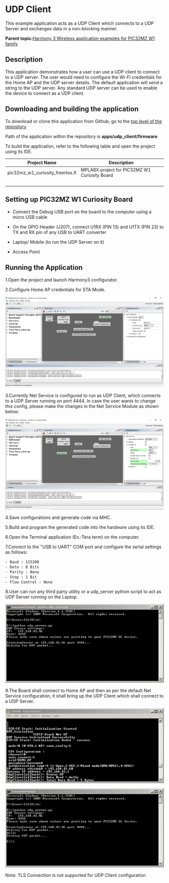 # UDP Client

This example application acts as a UDP Client which connects to a UDP Server and exchanges data in a non-blocking manner.

**Parent topic:**[Harmony 3 Wireless application examples for PIC32MZ W1 family](GUID-60AE2339-6045-4BAA-AEBC-AAEE24D8C566.md)

## Description

This application demonstrates how a user can use a UDP client to connect to a UDP server. The user would need to configure the Wi-Fi credentials for the Home AP and the UDP server details. The default application will send a string to the UDP server. Any standard UDP server can be used to enable the device to connect as a UDP client.

## Downloading and building the application

To download or clone this application from Github, go to the [top level of the repository](https://github.com/Microchip-MPLAB-Harmony/wireless_apps_pic32mzw1_wfi32e01)

Path of the application within the repository is **apps/udp\_client/firmware**

To build the application, refer to the following table and open the project using its IDE.

|Project Name|Description|
|------------|-----------|
|pic32mz\_w1\_curiosity\_freertos.X|MPLABX project for PIC32MZ W1 Curiosity Board|
| | |

## Setting up PIC32MZ W1 Curiosity Board

-   Connect the Debug USB port on the board to the computer using a micro USB cable

-   On the GPIO Header \(J207\), connect U1RX \(PIN 13\) and U1TX \(PIN 23\) to TX and RX pin of any USB to UART converter

-   Laptop/ Mobile \(to run the UDP Server on it\)

-   Access Point


## Running the Application

1.Open the project and launch Harmony3 configurator.

2.Configure Home AP credentials for STA Mode.

![resized_configurator](GUID-17A1862A-0FB4-4A47-8925-03D17E822792-low.png)

3.Currently Net Service is configured to run as UDP Client, which connects to a UDP Server running on port 4444. In case the user wants to change this config, please make the changes in the Net Service Module as shown below:

![resized_netservice_configurator](GUID-B574B92E-0283-4BA1-9356-494C3A79A7EF-low.png)

4.Save configurations and generate code via MHC.

5.Build and program the generated code into the hardware using its IDE.

6.Open the Terminal application \(Ex.:Tera term\) on the computer.

7.Connect to the "USB to UART" COM port and configure the serial settings as follows:

```
- Baud : 115200
- Data : 8 Bits
- Parity : None
- Stop : 1 Bit
- Flow Control : None  
```

8.User can run any third party utility or a udp\_server python script to act as UDP Server running on the Laptop.

![system_init_console](GUID-388E0D39-1D2B-4888-8338-87807B1D35DE-low.png)

9.The Board shall connect to Home AP and then as per the default Net Service configuration, it shall bring up the UDP Client which shall connect to a UDP Server.

![dut_console](GUID-79BC9392-C416-4856-B52D-44FB41308951-low.png)

![system_console](GUID-69BF7BC4-8011-4AE0-9C82-D7BA4FE170DF-low.png)

Note: TLS Connection is not supported for UDP Client configuration

